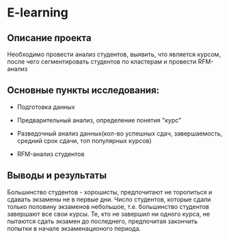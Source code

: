 # E-learning

## Описание проекта

Необходимо провести анализ студентов, выявить, что является курсом, после чего сегментировать студентов по кластерам и провести RFM-анализ


## Основные пункты исследования:

- Подготовка данных

- Предварительный анализ, определение понятия "курс"

- Разведочный анализ данных(кол-во успешных сдач, завершаемость, средний срок сдачи, топ популярных курсов)

- RFM-анализ студентов



## Выводы и результаты

Большинство студентов - хорошисты, предпочитают не торопиться и сдавать экзамены не в первые дни.
Число студентов, которые сдали только половину экзаменов небольшое, т.е. большинство студентов завершают все свои курсы.
Те, кто не завершил ни одного курса, не пытаются сдать экзамен до последнего, предпочитая закончить попытки в начале экзаменационого периода.
